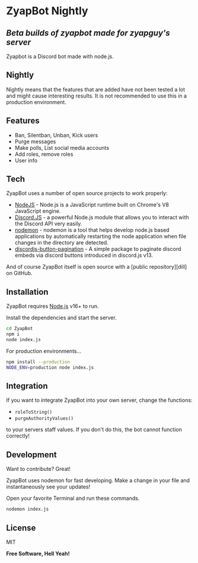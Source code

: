 # ZyapBot Nightly
## _Beta builds of zyapbot made for zyapguy's server_

Zyapbot is a Discord bot made with node.js.

## Nightly

Nightly means that the features that are added have not been tested a lot and might cause interesting results.
It is not recommended to use this in a production environment.

## Features

- Ban, Silentban, Unban, Kick users
- Purge messages
- Make polls, List social media accounts
- Add roles, remove roles
- User info

## Tech

ZyapBot uses a number of open source projects to work properly:

- [NodeJS](https://nodejs.org/en/) - Node.js is a JavaScript runtime built on Chrome's V8 JavaScript engine.
- [Discord.JS](https://discord.js.org/) - a powerful Node.js module that allows you to interact with the Discord API very easily.
- [nodemon](https://www.npmjs.com/package/nodemon) - nodemon is a tool that helps develop node.js based applications by automatically restarting the node application when file changes in the directory are detected.
- [discordjs-button-pagination](https://www.npmjs.com/package/discordjs-button-pagination) - A simple package to paginate discord embeds via discord buttons introduced in discord.js v13.

And of course ZyapBot itself is open source with a [public repository][dill] on GitHub.

## Installation

ZyapBot requires [Node.js](https://nodejs.org/) v16+ to run.

Install the dependencies and start the server.

```sh
cd ZyapBot
npm i
node index.js
```

For production environments...

```sh
npm install --production
NODE_ENV=production node index.js
```

## Integration

If you want to integrate ZyapBot into your own server, change the functions:

- ```roleToString()```
- ```purgeAuthorityValues()```

to your servers staff values. If you don't do this, the bot cannot function correctly!

## Development

Want to contribute? Great!

ZyapBot uses nodemon for fast developing.
Make a change in your file and instantaneously see your updates!

Open your favorite Terminal and run these commands.

```sh
nodemon index.js
```

## License

MIT

**Free Software, Hell Yeah!**
